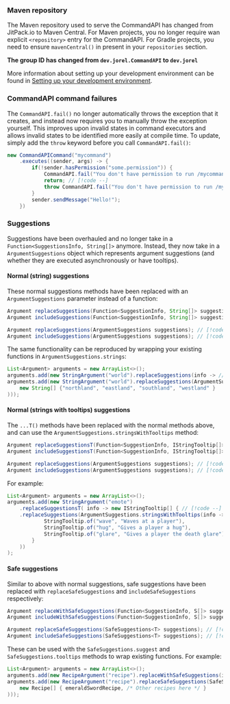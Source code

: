 ### Maven repository

The Maven repository used to serve the CommandAPI has changed from JitPack.io to Maven Central. For Maven projects, you no longer require wan explicit `<repository>` entry for the CommandAPI. For Gradle projects, you need to ensure `mavenCentral()` in present in your `repositories` section.

**The group ID has changed from `dev.jorel.CommandAPI` to `dev.jorel`**

More information about setting up your development environment can be found in [Setting up your development environment](../dev-setup/setup).

### CommandAPI command failures

The `CommandAPI.fail()` no longer automatically throws the exception that it creates, and instead now requires you to manually throw the exception yourself. This improves upon invalid states in command executors and allows invalid states to be identified more easily at compile time. To update, simply add the `throw` keyword before you call `CommandAPI.fail()`:

```java
new CommandAPICommand("mycommand")
    .executes((sender, args) -> {
        if(!sender.hasPermission("some.permission")) {
            CommandAPI.fail("You don't have permission to run /mycommand!"); // [!code --]
            return; // [!code --]
            throw CommandAPI.fail("You don't have permission to run /mycommand!"); // [!code ++]
        }
        sender.sendMessage("Hello!");
    })
```

### Suggestions

Suggestions have been overhauled and no longer take in a `Function<SuggestionsInfo, String[]>` anymore. Instead, they now take in a `ArgumentSuggestions` object which represents argument suggestions (and whether they are executed asynchronously or have tooltips).

#### Normal (string) suggestions

These normal suggestions methods have been replaced with an `ArgumentSuggestions` parameter instead of a function:

```java
Argument replaceSuggestions(Function<SuggestionInfo, String[]> suggestions); // [!code --]
Argument includeSuggestions(Function<SuggestionInfo, String[]> suggestions); // [!code --]

Argument replaceSuggestions(ArgumentSuggestions suggestions); // [!code ++]
Argument includeSuggestions(ArgumentSuggestions suggestions); // [!code ++]
```

The same functionality can be reproduced by wrapping your existing functions in `ArgumentSuggestions.strings`:

```java
List<Argument> arguments = new ArrayList<>();
arguments.add(new StringArgument("world").replaceSuggestions(info -> // [!code --]
arguments.add(new StringArgument("world").replaceSuggestions(ArgumentSuggestions.strings(info -> // [!code ++]
    new String[] {"northland", "eastland", "southland", "westland" }
)));
```

#### Normal (strings with tooltips) suggestions

The `...T()` methods have been replaced with the normal methods above, and can use the `ArgumentSuggestions.stringsWithTooltips` method:

```java
Argument replaceSuggestionsT(Function<SuggestionInfo, IStringTooltip[]> suggestions); // [!code --]
Argument includeSuggestionsT(Function<SuggestionInfo, IStringTooltip[]> suggestions); // [!code --]

Argument replaceSuggestions(ArgumentSuggestions suggestions); // [!code ++]
Argument includeSuggestions(ArgumentSuggestions suggestions); // [!code ++]
```

For example:

```java
List<Argument> arguments = new ArrayList<>();
arguments.add(new StringArgument("emote")
    .replaceSuggestionsT( info -> new IStringTooltip[] { // [!code --]
    .replaceSuggestions(ArgumentSuggestions.stringsWithTooltips(info -> new IStringTooltip[] { // [!code ++]
            StringTooltip.of("wave", "Waves at a player"),
            StringTooltip.of("hug", "Gives a player a hug"),
            StringTooltip.of("glare", "Gives a player the death glare")
        }
    ))
);
```

#### Safe suggestions

Similar to above with normal suggestions, safe suggestions have been replaced with `replaceSafeSuggestions` and `includeSafeSuggestions` respectively:

```java
Argument replaceWithSafeSuggestions(Function<SuggestionInfo, S[]> suggestions); // [!code --]
Argument includeWithSafeSuggestions(Function<SuggestionInfo, S[]> suggestions); // [!code --]

Argument replaceSafeSuggestions(SafeSuggestions<T> suggestions); // [!code ++]
Argument includeSafeSuggestions(SafeSuggestions<T> suggestions); // [!code ++]
```

These can be used with the `SafeSuggestions.suggest` and `SafeSuggestions.tooltips` methods to wrap existing functions. For example:

```java
List<Argument> arguments = new ArrayList<>();
arguments.add(new RecipeArgument("recipe").replaceWithSafeSuggestions(info -> // [!code --]
arguments.add(new RecipeArgument("recipe").replaceSafeSuggestions(SafeSuggestions.suggest(info -> // [!code ++]
    new Recipe[] { emeraldSwordRecipe, /* Other recipes here */ }
)));
```
